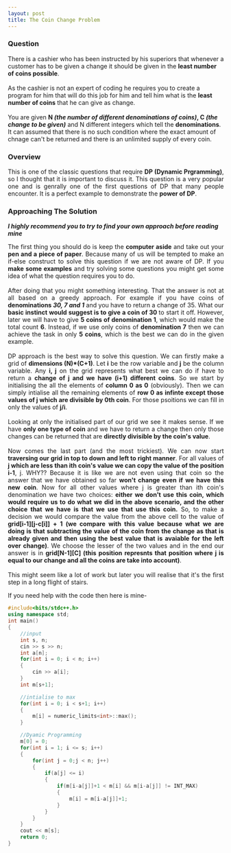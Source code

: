 ```yaml
---
layout: post
title: The Coin Change Problem
---
```


### Question

There is a cashier who has been instructed by his superiors that whenever a customer has to be given a change it should be given in the <b>least number of coins possible</b>. 
<br>
<br>
As the cashier is not an expert of coding he requires you to create a program for him that will do this job for him and tell him what is the <b>least number of coins</b> that he can give as change.
<br>
<br>
You are given <b>N <em>(the number of different denominations of coins)</em>, C <em>(the change to be given)</em></b> and N different integers which tell the <b>denominations</b>. It can assumed that there is no such condition where the exact amount of chnage can't be returned and there is an unlimited supply of every coin.

### Overview

<div style="text-align: justify">
This is one of the classic questions that require <b>DP (Dynamic Prgramming)</b>, so I thought that it is important to discuss it. This question is a very popular one and is genrally one of the first questions of DP that many people encounter. It is a perfect example to demonstrate the <b>power of DP</b>.
</div>

### Approaching The Solution

_**I highly recommend you to try to find your own approach before reading mine**_

<div style="text-align: justify">
The first thing you should do is keep the <b>computer aside</b> and take out your <b>pen and a piece of paper</b>. Because many of us will be tempted to make an if-else construct to solve this question if we are not aware of DP. If you <b>make some examples</b> and try solving some questions you might get some idea of what the question requires you to do. 
<br>
<br>
After doing that you might something interesting. That the answer is not at all based on a greedy approach. For example if you have coins of <b>denominations <em>30, 7 and 1</em></b> and you have to return a change of 35. What our <b>basic instinct would suggest is to give a coin of 30 </b>to start it off. However, later we will have to give <b>5 coins of denomination 1</b>, which would make the total count <b>6</b>. Instead, if we use only coins of <b>denomination 7</b> then we can achieve the task in only <b>5 coins</b>, which is the best we can do in the given example. 
<br>
<br>
DP approach is the best way to solve this question. We can firstly make a grid of <b>dimensions (N)*(C+1)</b>. Let <b>i</b> be the row variable and <b>j</b> be the column variable. Any <b>i, j</b> on the grid represents what best we can do if have to return a <b>change of j and we have (i+1) different coins</b>. So we start by initialising the all the elements of <b>column 0 as 0</b> (obviously). Then we can simply intialise all the remaining elements of <b>row 0 as infinte except those values of j which are divisible by 0th coin</b>. For those psoitions we can fill in only the values of <b>j/i</b>. 
<br>
<br>
Looking at only the initialised part of our grid we see it makes sense. If we have <b>only one type of coin</b> and we have to return a change then only those changes can be returned that are <b>directly divisible by the coin's value</b>. 
<br>
<br>
Now comes the last part (and the most trickiest). We can now start <b>traversing our grid in top to down and left to right manner</b>. For all values of <b>j which are less than ith coin's value we can copy the value of the position i-1</b>, j. WHY?? Because it is like we are not even using that coin so the answer that we have obtained so far <b>won't change even if we have this new coin</b>. Now for all other values where j is greater than ith coin's denomination we have two choices: <b>either we don't use this coin, which would require us to do what we did in the above scenario, and the other choice that we have is that we use that use this coin.</b> So, to make a decision we would compare the value from the above cell to the value of <b>grid[i-1][j-c[i]] + 1 (we compare with this value because what we are doing is that subtracting the value of the coin from the change as that is already given and then using the best value that is avaiable for the left over change)</b>. We choose the lesser of the two values and in the end our answer is in <b>grid[N-1][C] (this position represnts that position where j is equal to our change and all the coins are take into account)</b>.
<br>
<br>
This might seem like a lot of work but later you will realise that it's the first step in a long flight of stairs.
</div>

If you need help with the code then here is mine-

```cpp
#include<bits/stdc++.h>
using namespace std;
int main()
{
    //input
    int s, n;
    cin >> s >> n;
    int a[n];
    for(int i = 0; i < n; i++)
    {
        cin >> a[i];
    }
    int m[s+1];

    //intialise to max 
    for(int i = 0; i < s+1; i++)
    {
        m[i] = numeric_limits<int>::max();
    }

    //Dyamic Programming
    m[0] = 0;
    for(int i = 1; i <= s; i++)
    {
        for(int j = 0;j < n; j++)
        {
            if(a[j] <= i)
            {
                if(m[i-a[j]]+1 < m[i] && m[i-a[j]] != INT_MAX)
                {
                    m[i] = m[i-a[j]]+1;
                }
            }
        }
    }
    cout << m[s];
    return 0;
}
```
